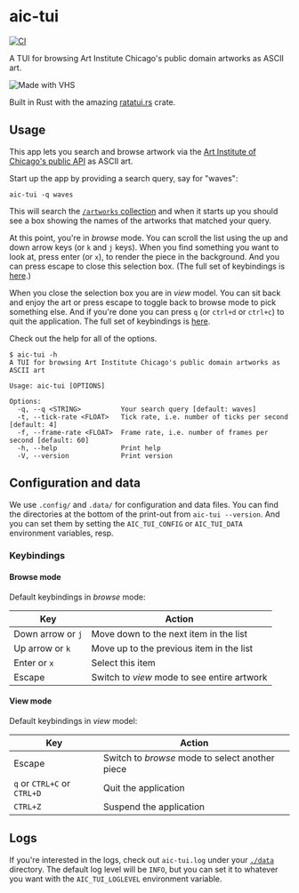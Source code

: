 # aic-tui

[![CI](https://github.com/dylan-stark/aic-tui/workflows/CI/badge.svg)](https://github.com/dylan-stark/aic-tui/actions)

A TUI for browsing Art Institute Chicago's public domain artworks as ASCII art.

![Made with VHS](https://vhs.charm.sh/vhs-3r9vucoQZBithIQT3jG0n2.gif)

Built in Rust with the amazing [ratatui.rs](https://ratatui.rs) crate.

## Usage

This app lets you search and browse artwork via the [Art Institute of Chicago's public API](https://www.artic.edu/open-access/public-api) as ASCII art.

Start up the app by providing a search query, say for "waves":

```
aic-tui -q waves
```

This will search the [`/artworks` collection](https://api.artic.edu/docs/#collections) and when it starts up you should see a box showing the names of the artworks that matched your query.

At this point, you're in *browse* mode.
You can scroll the list using the up and down arrow keys (or `k` and `j` keys).
When you find something you want to look at, press enter (or `x`), to render the piece in the background.
And you can press escape to close this selection box.
(The full set of keybindings is [here](#browse-mode).)

When you close the selection box you are in *view* model.
You can sit back and enjoy the art or press escape to toggle back to browse mode to pick something else.
And if you're done you can press `q` (or `ctrl+d` or `ctrl+c`) to quit the application.
The full set of keybindings is [here](#view-mode).

Check out the help for all of the options.

```
$ aic-tui -h             
A TUI for browsing Art Institute Chicago's public domain artworks as ASCII art

Usage: aic-tui [OPTIONS]

Options:
  -q, --q <STRING>          Your search query [default: waves]
  -t, --tick-rate <FLOAT>   Tick rate, i.e. number of ticks per second [default: 4]
  -f, --frame-rate <FLOAT>  Frame rate, i.e. number of frames per second [default: 60]
  -h, --help                Print help
  -V, --version             Print version
```

## Configuration and data

We use `.config/` and `.data/` for configuration and data files.
You can find the directories at the bottom of the print-out from `aic-tui --version`.
And you can set them by setting the `AIC_TUI_CONFIG` or `AIC_TUI_DATA` environment variables, resp.

### Keybindings

#### Browse mode

Default keybindings in *browse* mode:

| Key | Action |
|-----|--------|
| Down arrow or `j` | Move down to the next item in the list |
| Up arrow or `k` | Move up to the previous item in the list |
| Enter or `x` | Select this item |
| Escape | Switch to *view* mode to see entire artwork |

#### View mode

Default keybindings in *view* model:

| Key | Action |
|-----|--------|
| Escape | Switch to *browse* mode to select another piece |
| `q` or `CTRL+C` or `CTRL+D` | Quit the application |
| `CTRL+Z` | Suspend the application |

## Logs

If you're interested in the logs, check out `aic-tui.log` under your [`./data`](#configuration-and-data) directory.
The default log level will be `INFO`, but you can set it to whatever you want with the `AIC_TUI_LOGLEVEL` environment variable.
